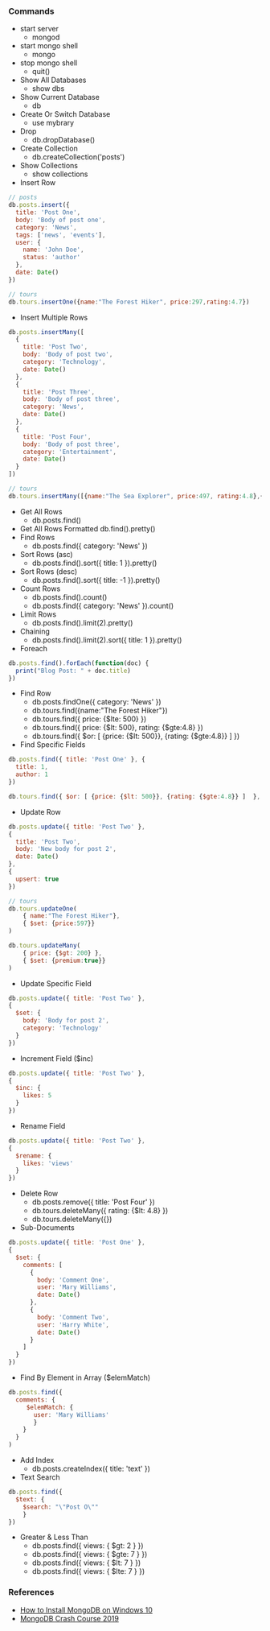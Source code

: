 ### Commands
- start server
	- mongod
- start mongo shell
	- mongo
- stop mongo shell
	- quit()
- Show All Databases
	- show dbs
- Show Current Database
	- db
- Create Or Switch Database
	- use mybrary
- Drop
	- db.dropDatabase()
- Create Collection
	- db.createCollection('posts')
- Show Collections
	- show collections
- Insert Row
```js
// posts
db.posts.insert({
  title: 'Post One',
  body: 'Body of post one',
  category: 'News',
  tags: ['news', 'events'],
  user: {
    name: 'John Doe',
    status: 'author'
  },
  date: Date()
})

// tours
db.tours.insertOne({name:"The Forest Hiker", price:297,rating:4.7})
```
- Insert Multiple Rows
```js
db.posts.insertMany([
  {
    title: 'Post Two',
    body: 'Body of post two',
    category: 'Technology',
    date: Date()
  },
  {
    title: 'Post Three',
    body: 'Body of post three',
    category: 'News',
    date: Date()
  },
  {
    title: 'Post Four',
    body: 'Body of post three',
    category: 'Entertainment',
    date: Date()
  }
])

// tours
db.tours.insertMany([{name:"The Sea Explorer", price:497, rating:4.8},{name:"The Snow Adventure",price:997,rating:4.9,difficulty:"easy"}])
```
- Get All Rows
	- db.posts.find()
- Get All Rows Formatted
	db.find().pretty()
- Find Rows
	- db.posts.find({ category: 'News' })
- Sort Rows (asc)
	- db.posts.find().sort({ title: 1 }).pretty()
- Sort Rows (desc)
	- db.posts.find().sort({ title: -1 }).pretty()
- Count Rows
	- db.posts.find().count()
	- db.posts.find({ category: 'News' }).count()
- Limit Rows
	- db.posts.find().limit(2).pretty()
- Chaining
	- db.posts.find().limit(2).sort({ title: 1 }).pretty()
- Foreach
```js
db.posts.find().forEach(function(doc) {
  print("Blog Post: " + doc.title)
})
```
- Find Row
	- db.posts.findOne({ category: 'News' })
	- db.tours.find({name:"The Forest Hiker"})
	- db.tours.find({ price: {$lte: 500} })
	- db.tours.find({ price: {$lt: 500}, rating: {$gte:4.8}  })
	- db.tours.find({ $or: [ {price: {$lt: 500}}, {rating: {$gte:4.8}} ]  })
- Find Specific Fields
```js
db.posts.find({ title: 'Post One' }, {
  title: 1,
  author: 1
})

db.tours.find({ $or: [ {price: {$lt: 500}}, {rating: {$gte:4.8}} ]  }, {name:1})
```
- Update Row
```js
db.posts.update({ title: 'Post Two' },
{
  title: 'Post Two',
  body: 'New body for post 2',
  date: Date()
},
{
  upsert: true
})

// tours
db.tours.updateOne(
	{ name:"The Forest Hiker"}, 
	{ $set: {price:597}}
)

db.tours.updateMany(
	{ price: {$gt: 200} }, 
	{ $set: {premium:true}}
)
```
- Update Specific Field
```js
db.posts.update({ title: 'Post Two' },
{
  $set: {
    body: 'Body for post 2',
    category: 'Technology'
  }
})
```
- Increment Field ($inc)
```js
db.posts.update({ title: 'Post Two' },
{
  $inc: {
    likes: 5
  }
})
```
- Rename Field
```js
db.posts.update({ title: 'Post Two' },
{
  $rename: {
    likes: 'views'
  }
})
```
- Delete Row
	- db.posts.remove({ title: 'Post Four' })
	- db.tours.deleteMany({ rating: {$lt: 4.8} })
	- db.tours.deleteMany({})
- Sub-Documents
```js
db.posts.update({ title: 'Post One' },
{
  $set: {
    comments: [
      {
        body: 'Comment One',
        user: 'Mary Williams',
        date: Date()
      },
      {
        body: 'Comment Two',
        user: 'Harry White',
        date: Date()
      }
    ]
  }
})
```
- Find By Element in Array ($elemMatch)
```js
db.posts.find({
  comments: {
     $elemMatch: {
       user: 'Mary Williams'
       }
    }
  }
)
```
- Add Index
	- db.posts.createIndex({ title: 'text' })
- Text Search
```js
db.posts.find({
  $text: {
    $search: "\"Post O\""
    }
})
```
- Greater & Less Than
	- db.posts.find({ views: { $gt: 2 } })
	- db.posts.find({ views: { $gte: 7 } })
	- db.posts.find({ views: { $lt: 7 } })
	- db.posts.find({ views: { $lte: 7 } })

### References
- [How to Install MongoDB on Windows 10](https://www.youtube.com/watch?v=FwMwO8pXfq0)
- [MongoDB Crash Course 2019](https://www.youtube.com/watch?v=-56x56UppqQ)
